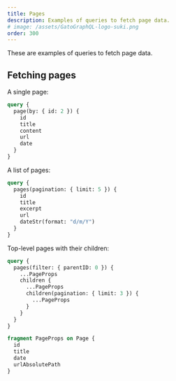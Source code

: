 ```yaml
---
title: Pages
description: Examples of queries to fetch page data.
# image: /assets/GatoGraphQL-logo-suki.png
order: 300
---
```


These are examples of queries to fetch page data.

## Fetching pages

A single page:

```graphql
query {
  page(by: { id: 2 }) {
    id
    title
    content
    url
    date
  }
}
```

A list of pages:

```graphql
query {
  pages(pagination: { limit: 5 }) {
    id
    title
    excerpt
    url
    dateStr(format: "d/m/Y")
  }
}
```

Top-level pages with their children:

```graphql
query {
  pages(filter: { parentID: 0 }) {
    ...PageProps
    children {
      ...PageProps
      children(pagination: { limit: 3 }) {
        ...PageProps
      }
    }
  }
}

fragment PageProps on Page {
  id
  title
  date
  urlAbsolutePath
}
```
